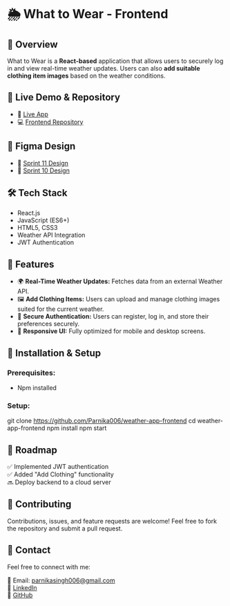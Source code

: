 
# 🌦 What to Wear - Frontend  

## 🌟 Overview  
What to Wear is a **React-based** application that allows users to securely log in and view real-time weather updates. Users can also **add suitable clothing item images** based on the weather conditions.  

## 🔗 Live Demo & Repository  
- 🚀 [Live App](https://www.gcp.jumpingcrab.com/)  
- 💻 [Frontend Repository](https://github.com/Parnika006/weather-app-frontend)  

## 🎨 Figma Design  
- 📐 [Sprint 11 Design](https://www.figma.com/design/dQLJwEKasIdspciJAJrCaf/Sprint-11_-WTWR?node-id=311-433&p=f&t=xIUIn7umwzegRBI7-0)  
- 📐 [Sprint 10 Design](https://www.figma.com/design/F03bTb81Pw8IDPj5Y9rc5i/Sprint-10-%7C-WTWR?node-id=311-433&p=f&t=3OOJycdP6mLAN697-0)  

## 🛠 Tech Stack  
- React.js  
- JavaScript (ES6+)  
- HTML5, CSS3  
- Weather API Integration  
- JWT Authentication  

## 🎯 Features  
- 🌍 **Real-Time Weather Updates:** Fetches data from an external Weather API.  
- 🖼 **Add Clothing Items:** Users can upload and manage clothing images suited for the current weather.  
- 🔐 **Secure Authentication:** Users can register, log in, and store their preferences securely.  
- 📱 **Responsive UI:** Fully optimized for mobile and desktop screens.  

## 🚀 Installation & Setup  
### Prerequisites:  
-  Npm installed  

### Setup:  
git clone https://github.com/Parnika006/weather-app-frontend
cd weather-app-frontend
npm install
npm start

## 📌 Roadmap  
✅ Implemented JWT authentication  
✅ Added "Add Clothing" functionality  
🔜 Deploy backend to a cloud server    

## 🤝 Contributing  
Contributions, issues, and feature requests are welcome! Feel free to fork the repository and submit a pull request.  


## 📩 Contact  
Feel free to connect with me:  

📧 Email: [parnikasingh006@gmail.com](mailto:parnikasingh006@gmail.com)  
💼 [LinkedIn](https://www.linkedin.com/in/parnikasingh006/)  
🔗 [GitHub](https://github.com/Parnika006)  
